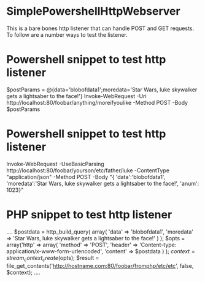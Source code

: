 # SimplePowershellHttpWebserver
This is a bare bones http listener that can handle POST and GET requests.
To follow are a number ways to test the listener. 

# Powershell snippet to test http listener
$postParams = @{data='blobofdata1';moredata='Star Wars, luke skywalker gets a lightsaber to the face!'}
Invoke-WebRequest -Uri http://localhost:80/foobar/anything/moreifyoulike -Method POST -Body $postParams

# Powershell snippet to test http listener
Invoke-WebRequest -UseBasicParsing http://localhost:80/foobar/yourson/etc/father/luke -ContentType "application/json" -Method POST -Body "{ 'data':'blobofdata1', 'moredata':'Star Wars, luke skywalker gets a lightsaber to the face!', 'anum': 1023}"


# PHP snippet to test http listener
....
$postdata = http_build_query(
    array(
        'data' => 'blobofdata1',
        'moredata' => 'Star Wars, luke skywalker gets a lightsaber to the face!'
    )
);
$opts = array('http' =>
    array(
        'method'  => 'POST',
        'header'  => 'Content-type: application/x-www-form-urlencoded',
        'content' => $postdata
    )
);
$context  = stream_context_create($opts);
$result = file_get_contents('http://hostname.com:80/foobar/fromphp/etc/etc', false, $context);
....
